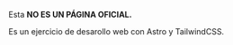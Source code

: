 Esta <strong>NO ES UN PÁGINA OFICIAL.</strong>

Es un ejercicio de desarollo web con Astro y TailwindCSS.
